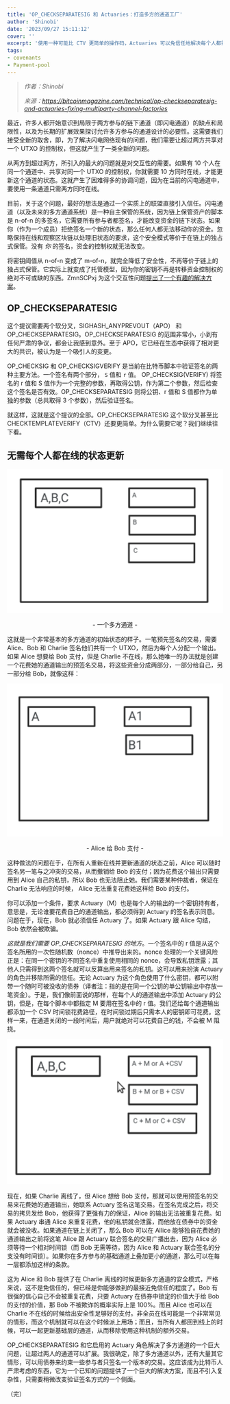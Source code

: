 ```yaml
---
title: 'OP_CHECKSEPARATESIG 和 Actuaries：打造多方的通道工厂'
author: 'Shinobi'
date: '2023/09/27 15:11:12'
cover: ''
excerpt: '使用一种可能比 CTV 更简单的操作码，Actuaries 可以免信任地解决每个人都需要在线以更新通道工厂的问题'
tags:
- covenants
- Payment-pool
---
```



> *作者：Shinobi*
> 
> *来源：<https://bitcoinmagazine.com/technical/op-checkseparatesig-and-actuaries-fixing-multiparty-channel-factories>*



最近，许多人都开始意识到局限于两方参与的链下通道（即闪电通道）的缺点和局限性，以及为长期的扩展效果探讨允许多方参与的通道设计的必要性。这需要我们接受全新的取舍，即，为了解决闪电网络现有的问题，我们需要让超过两方共享对一个 UTXO 的控制权，但这就产生了一类全新的问题。

从两方到超过两方，所引入的最大的问题就是对交互性的需要。如果有 10 个人在同一个通道中、共享对同一个 UTXO 的控制权，你就需要 10 方同时在线，才能更新这个通道的状态。这就产生了困难得多的协调问题，因为在当前的闪电通道中，要使用一条通道只需两方同时在线。

目前，关于这个问题，最好的想法是通过一个实质上的联盟直接引入信任。闪电通道（以及未来的多方通道系统）是一种自主保管的系统，因为链上保管资产的脚本是 n-of-n 的多签名，它需要所有参与者都签名，才能改变资金的链下状态。如果你（作为一个成员）拒绝签名一个新的状态，那么任何人都无法移动你的资金。忽略保持在线和观察区块链以处理旧状态的要求，这个安全模式等价于在链上的独占式保管。没有 *你* 的签名，资金的控制权就无法改变。

将密钥阈值从 n-of-n 变成了 m-of-n，就完全降低了安全性，不再等价于链上的独占式保管。它实际上就变成了托管模型，因为你的密钥不再是转移资金控制权的绝对不可或缺的东西。ZmnSCPxj 为这个交互性问题[提出了一个有趣的解决方案](https://lists.linuxfoundation.org/pipermail/bitcoin-dev/2023-September/021942.html)。

## OP_CHECKSEPARATESIG

这个提议需要两个软分叉，SIGHASH_ANYPREVOUT（APO） 和 OP_CHECKSEPARATESIG。OP_CHECKSEPARATESIG 的范围非常小，小到有任何严肃的争议，都会让我感到意外。至于 APO，它已经在生态中获得了相对更大的共识，被认为是一个吸引人的变更。

OP_CHECKSIG 和 OP_CHECKSIGVERIFY 是当前在比特币脚本中验证签名的两种主要方法。一个签名有两个部分， `S` 值和 `r` 值。  OP_CHECKSIG(VERIFY) 将签名的 r 值和 S 值作为一个完整的参数，再取得公钥，作为第二个参数，然后检查这个签名是否有效。OP_CHECKSEPARATESIG 则将公钥、r 值和 S 值都作为单独的参数（总共取得 3 个参数），然后验证签名。

就这样，这就是这个提议的全部。OP_CHECKSEPARATESIG 这个软分叉甚至比 CHECKTEMPLATEVERIFY（CTV）还要更简单。为什么需要它呢？我们继续往下看。

## 无需每个人都在线的状态更新

![A multiparty channel.](../images/op-checkseparatesig-and-actuaries-fixing-multiparty-channel-factories/11.png)

<p style="text-align:center">- 一个多方通道 -</p>


这就是一个非常基本的多方通道的初始状态的样子。一笔预先签名的交易，需要 Alice、Bob 和 Charlie 签名他们共有一个 UTXO，然后为每个人分配一个输出。如果 Alice 想要给 Bob 支付，但是 Charlie 不在线，那么她唯一的办法就是创建一个花费她的通道输出的预签名交易，将这些资金分成两部分，一部分给自己，另一部分给 Bob，就像这样：

![Alice paying Bob.](../images/op-checkseparatesig-and-actuaries-fixing-multiparty-channel-factories/screenshot_2023-09-25_15-30-40.png)

<p style="text-align:center">- Alice 给 Bob 支付 -</p>


这种做法的问题在于，在所有人重新在线并更新通道的状态之前，Alice 可以随时签名另一笔与之冲突的交易，从而撤销给 Bob 的支付；因为花费这个输出只需要用到 Alice 自己的私钥，所以 Bob 也无法阻止她。我们需要某种仲裁者，保证在 Charlie 无法响应的时候， Alice 无法重复花费她这样给 Bob 的支付。

你可以添加一个条件，要求 Actuary（M）也是每个人的输出的一个密钥持有者，意思是，无论谁要花费自己的通道输出，都必须得到 Actuary 的签名表示同意。问题在于，现在，Bob 就必须信任 Actuary 了。如果 Actuary 跟 Alice 勾结，Bob 依然会被欺骗。

*这就是我们需要 OP_CHECKSEPARATESIG 的地方*。一个签名中的 r 值是从这个签名所用的一次性随机数（nonce）中推导出来的。nonce 处理的一个关键风险正是：在同一个密钥的不同签名中重复使用相同的 nonce，会导致私钥泄露；其他人只需得到这两个签名就可以反算出用来签名的私钥。这可以用来扮演 Actuary 的角色并移除所需的信任。无论 Actuary 为这个角色使用了什么密钥，都可以附带一个随时可被没收的债券（译者注：指的是在同一个公钥的单公钥输出中存放一笔资金）。于是，我们像前面说的那样，在每个人的通道输出中添加 Actuary 的公钥，但是，在每个脚本中都指定 M 要用在签名中的 r 值。我们还给每个通道输出都添加一个 CSV 时间锁花费路径，在时间锁过期后只需本人的密钥即可花费。这样一来，在通道关闭的一段时间后，用户就绝对可以花费自己的钱，不会被 M 阻挠。

![Screenshot_2023-09-25_16-27-13](../images/op-checkseparatesig-and-actuaries-fixing-multiparty-channel-factories/screenshot_2023-09-25_16-27-13.png)

现在，如果 Charlie 离线了，但 Alice 想给 Bob 支付，那就可以使用预签名的交易来花费她的通道输出，她联系 Actuary 签名这笔交易。在签名完成之后，将交易的拷贝发给 Bob，他获得了更强有力的保证，Alice 的输出无法被重复花费。如果 Actuary 串通 Alice 来重复花费，他的私钥就会泄露，而他放在债券中的资金就会被没收。如果通道在链上关闭了，那么 Bob 可以在 Allice 能够独自花费她的通道输出之前将这笔 Alice 跟 Actuary 联合签名的交易广播出去，因为 Alice 必须等待一个相对时间锁（而 Bob 无需等待，因为 Alice 和 Actuary 联合签名的分支没有时间锁）。如果你在多方参与的基础通道上叠加更小的通道，那么可以在每一层都添加这样的条款。

这为 Alice 和 Bob 提供了在 Charlie 离线的时候更新多方通道的安全模式，严格来说，这不是免信任的，但已经是你能够做到的最接近免信任的程度了。Bob 有很强的信心自己不会被重复花费，只要 Actuary 在债券中锁定的价值大于给 Bob 的支付的价值，那 Bob 不被欺诈的概率实际上是 100%。而且 Alice 也可以在 Charlie 不在线的时候给出安全性足够好的支付。非全员在线可能是一个非常常见的情形，而这个机制就可以在这个时候派上用场；而且，当所有人都回到线上的时候，可以一起更新基础层的通道，从而移除使用这种机制的额外交易。

OP_CHECKSEPARATESIG 和它启用的 Actuary 角色解决了多方通道的一个巨大问题，让超过两人的通道可以扩展。我很确定，除了多方通道以外，还有大量其它情形，可以用债券来约束一些参与者只签名一个版本的交易。这应该成为比特币人严肃考虑的东西，它为一个已知的问题提供了一个巨大的解决方案，而且不引入复杂性，只需要稍微改变验证签名方式的一个侧面。

（完）